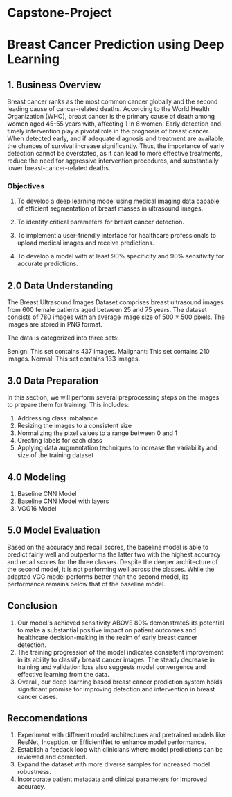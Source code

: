 # Capstone-Project
# Breast Cancer Prediction using Deep Learning
## 1. Business Overview
Breast cancer ranks as the most common cancer globally and the second leading cause of cancer-related deaths. According to the World Health Organization (WHO), breast cancer is the primary cause of death among women aged 45-55 years with, affecting 1 in 8 women. Early detection and timely intervention play a pivotal role in the prognosis of breast cancer. When detected early, and if adequate diagnosis and treatment are available, the chances of survival increase significantly. Thus, the importance of early detection cannot be overstated, as it can lead to more effective treatments, reduce the need for aggressive intervention procedures, and substantially lower breast-cancer-related deaths.

### Objectives
1.  To develop a deep learning model using medical imaging data capable of efficient segmentation of breast masses in ultrasound images.

2. To identify critical parameters for breast cancer detection.

3. To implement a user-friendly interface for healthcare professionals to upload medical images and receive predictions.

4.  To develop a model with at least 90% specificity and 90% sensitivity for accurate predictions.

## 2.0 Data Understanding

The Breast Ultrasound Images Dataset comprises breast ultrasound images from 600 female patients aged between 25 and 75 years. The dataset consists of 780 images with an average image size of 500 × 500 pixels. The images are stored in PNG format.

The data is categorized into three sets:

Benign: This set contains 437 images.
Malignant: This set contains 210 images.
Normal: This set contains 133 images.


## 3.0 Data Preparation 

In this section, we will perform several preprocessing steps on the images to prepare them for training. This includes:
1. Addressing class imbalance
2. Resizing the images to a consistent size
3. Normalizing the pixel values to a range between 0 and 1
4. Creating labels for each class
5. Applying data augmentation techniques to increase the variability and size of the training dataset

## 4.0 Modeling 
1. Baseline CNN Model
2. Baseline CNN Model with layers
3. VGG16 Model

## 5.0 Model Evaluation
Based on the accuracy and recall scores, the baseline model is able to predict fairly well and outperforms the latter two with the highest accuracy and recall scores for the three classes. Despite the deeper architecture of the second model, it is not performing well across the classes. While the adapted VGG model performs better than the second model, its performance remains below that of the baseline model.

## Conclusion
1.   Our model's achieved sensitivity ABOVE 80% demonstrateS its potential to make a substantial positive impact on patient outcomes and healthcare decision-making in the realm of early breast cancer detection.
2. The training progression of the model indicates consistent improvement in its ability to classify breast cancer images. The steady decrease in training and validation loss also suggests model convergence and effective learning from the data.
3. Overall, our deep learning based breast cancer prediction system holds significant promise for improving detection and intervention in breast cancer cases.

## Reccomendations
1. Experiment with different model architectures and pretrained models like ResNet, Inception, or EfficientNet to enhance model performance.
2. Establish a feedack loop with clinicians where model predictions can be reviewed and corrected.
3. Expand the dataset with more diverse samples for increased model robustness.
4. Incorporate patient metadata and clinical parameters for improved accuracy.
